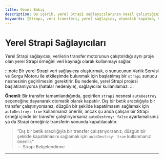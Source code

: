 ```yaml
---
title: Genel Bakış
description: Bu içerik, yerel Strapi sağlayıcılarının nasıl çalıştığını ve veri transfer süreçlerini açıklamaktadır. Yerel Strapi örneğinin veri kaynağı olarak kullanımına dair önemli bilgiler sunmaktadır.
keywords: [Strapi, veri transferi, yerel sağlayıcı, otomatik kapatma, veri kaynağı]
---
```


# Yerel Strapi Sağlayıcıları

Yerel Strapi sağlayıcısı, verilerin transfer motorunun çalıştırıldığı aynı proje olan yerel Strapi örneğini veri kaynağı olarak kullanmayı sağlar.

:::note
Bir yerel Strapi veri sağlayıcısı oluşturmak, o sunucunun Varlık Servisi ve Sorgu Motoru ile etkileşimde bulunmak için başlatılmış bir `strapi` sunucu nesnesinin geçirilmesini gerektirir. Bu nedenle, yerel Strapi projesi başlatılamıyorsa (hatalar nedeniyle), sağlayıcılar kullanılamaz.
:::

**Önemli**: Bir transfer tamamlandığında, geçirilen `strapi` nesnesi `autoDestroy` seçeneğine dayanarak otomatik olarak kapatılır. Dış bir betik aracılığıyla bir transfer çalıştırıyorsanız, düzgün bir şekilde kapatılmasını sağlamak için `autoDestroy: true` kullanmanız önerilir, ancak şu anda çalışan bir Strapi örneği içinde bir transfer çalıştırıyorsanız `autoDestroy: false` ayarlamalısınız ya da Strapi örneğiniz transferin sonunda kapatılacaktır. 

> "Dış bir betik aracılığıyla bir transfer çalıştırıyorsanız, düzgün bir şekilde kapatılmasını sağlamak için `autoDestroy: true` kullanmanız önerilir."  
> — Strapi Belgelendirme

--- 